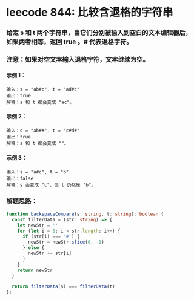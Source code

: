 # leecode 844: 比较含退格的字符串

### 给定 s 和 t 两个字符串，当它们分别被输入到空白的文本编辑器后，如果两者相等，返回 true 。# 代表退格字符。

### 注意：如果对空文本输入退格字符，文本继续为空。

#### 示例 1：
```
输入：s = "ab#c", t = "ad#c"
输出：true
解释：s 和 t 都会变成 "ac"。
```
#### 示例 2：
```
输入：s = "ab##", t = "c#d#"
输出：true
解释：s 和 t 都会变成 ""。
```
#### 示例 3：
```
输入：s = "a#c", t = "b"
输出：false
解释：s 会变成 "c"，但 t 仍然是 "b"。
```

### 解题思路：
```ts
function backspaceCompare(s: string, t: string): boolean {
  const filterData = (str: string) => {
    let newStr = ''
    for (let i = 0; i < str.length; i++) {
      if (str[i] === '#') {
        newStr = newStr.slice(0, -1)
      } else {
        newStr += str[i]
      }
    }
    return newStr
  }

  return filterData(s) === filterData(t)
};
```